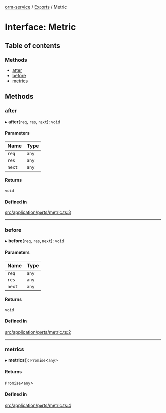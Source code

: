 [orm-service](../README.md) / [Exports](../modules.md) / Metric

# Interface: Metric

## Table of contents

### Methods

- [after](Metric.md#after)
- [before](Metric.md#before)
- [metrics](Metric.md#metrics)

## Methods

### after

▸ **after**(`req`, `res`, `next`): `void`

#### Parameters

| Name | Type |
| :------ | :------ |
| `req` | `any` |
| `res` | `any` |
| `next` | `any` |

#### Returns

`void`

#### Defined in

[src/application/ports/metric.ts:3](https://github.com/lambda-orm/lambdaorm-svc/blob/544946027110866e64f7cd501248b170a08ee945/src/application/ports/metric.ts#L3)

___

### before

▸ **before**(`req`, `res`, `next`): `void`

#### Parameters

| Name | Type |
| :------ | :------ |
| `req` | `any` |
| `res` | `any` |
| `next` | `any` |

#### Returns

`void`

#### Defined in

[src/application/ports/metric.ts:2](https://github.com/lambda-orm/lambdaorm-svc/blob/544946027110866e64f7cd501248b170a08ee945/src/application/ports/metric.ts#L2)

___

### metrics

▸ **metrics**(): `Promise`\<`any`\>

#### Returns

`Promise`\<`any`\>

#### Defined in

[src/application/ports/metric.ts:4](https://github.com/lambda-orm/lambdaorm-svc/blob/544946027110866e64f7cd501248b170a08ee945/src/application/ports/metric.ts#L4)
